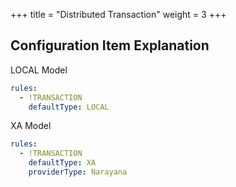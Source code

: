 +++
title = "Distributed Transaction"
weight = 3
+++

## Configuration Item Explanation

LOCAL Model
```yaml
rules:
  - !TRANSACTION
    defaultType: LOCAL
```

XA Model
```yaml
rules:
  - !TRANSACTION
    defaultType: XA
    providerType: Narayana
```
